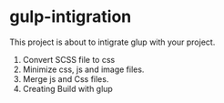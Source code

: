 # gulp-intigration
This project is about to intigrate glup with your project.
  1. Convert SCSS file to css
  2. Minimize css, js and image files.
  3. Merge js and Css files.
  4. Creating Build with glup


  


